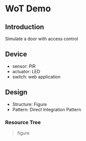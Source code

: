 # WoT Demo

## Introduction

Simulate a door with access control

## Device

- sensor: PIR
- actuator: LED
- switch: web application

## Design

- Structure: Figure
- Pattern: Direct Integration Pattern

### Resource Tree

> figure
